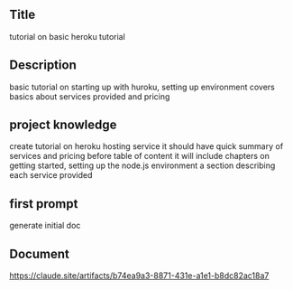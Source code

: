 ## Title
tutorial on basic heroku tutorial

## Description
basic tutorial on starting up with huroku, setting up environment
covers basics about services provided and pricing

## project knowledge
create tutorial on heroku hosting service
it should have quick summary of services and pricing before table of content
it will include chapters on getting started, setting up the node.js environment
a section describing each service provided

## first prompt
generate initial doc

## Document
https://claude.site/artifacts/b74ea9a3-8871-431e-a1e1-b8dc82ac18a7
